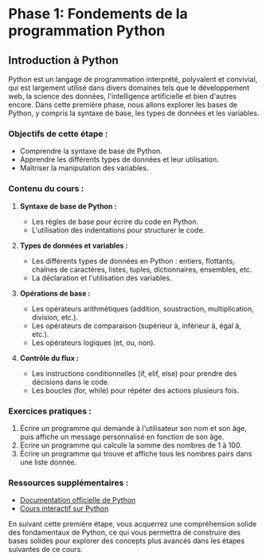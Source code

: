 # Phase 1: Fondements de la programmation Python

## Introduction à Python

Python est un langage de programmation interprété, polyvalent et convivial, qui est largement utilisé dans divers domaines tels que le développement web, la science des données, l'intelligence artificielle et bien d'autres encore. Dans cette première phase, nous allons explorer les bases de Python, y compris la syntaxe de base, les types de données et les variables.

### Objectifs de cette étape :

- Comprendre la syntaxe de base de Python.
- Apprendre les différents types de données et leur utilisation.
- Maîtriser la manipulation des variables.

### Contenu du cours :

1. **Syntaxe de base de Python :**
   - Les règles de base pour écrire du code en Python.
   - L'utilisation des indentations pour structurer le code.

2. **Types de données et variables :**
   - Les différents types de données en Python : entiers, flottants, chaînes de caractères, listes, tuples, dictionnaires, ensembles, etc.
   - La déclaration et l'utilisation des variables.

3. **Opérations de base :**
   - Les opérateurs arithmétiques (addition, soustraction, multiplication, division, etc.).
   - Les opérateurs de comparaison (supérieur à, inférieur à, égal à, etc.).
   - Les opérateurs logiques (et, ou, non).

4. **Contrôle du flux :**
   - Les instructions conditionnelles (if, elif, else) pour prendre des décisions dans le code.
   - Les boucles (for, while) pour répéter des actions plusieurs fois.

### Exercices pratiques :

1. Écrire un programme qui demande à l'utilisateur son nom et son âge, puis affiche un message personnalisé en fonction de son âge.
2. Écrire un programme qui calcule la somme des nombres de 1 à 100.
3. Écrire un programme qui trouve et affiche tous les nombres pairs dans une liste donnée.

### Ressources supplémentaires :

- [Documentation officielle de Python](https://docs.python.org/fr/3/tutorial/index.html)
- [Cours interactif sur Python](https://www.codecademy.com/learn/learn-python-3)

En suivant cette première étape, vous acquerrez une compréhension solide des fondamentaux de Python, ce qui vous permettra de construire des bases solides pour explorer des concepts plus avancés dans les étapes suivantes de ce cours.
